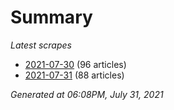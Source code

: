 # Summary
*Latest scrapes*
* [2021-07-30](https://github.com/nuuuwan/news_lk/blob/data/news_lk.2021-07-30.json) (96 articles)
* [2021-07-31](https://github.com/nuuuwan/news_lk/blob/data/news_lk.2021-07-31.json) (88 articles)

*Generated at 06:08PM, July 31, 2021*